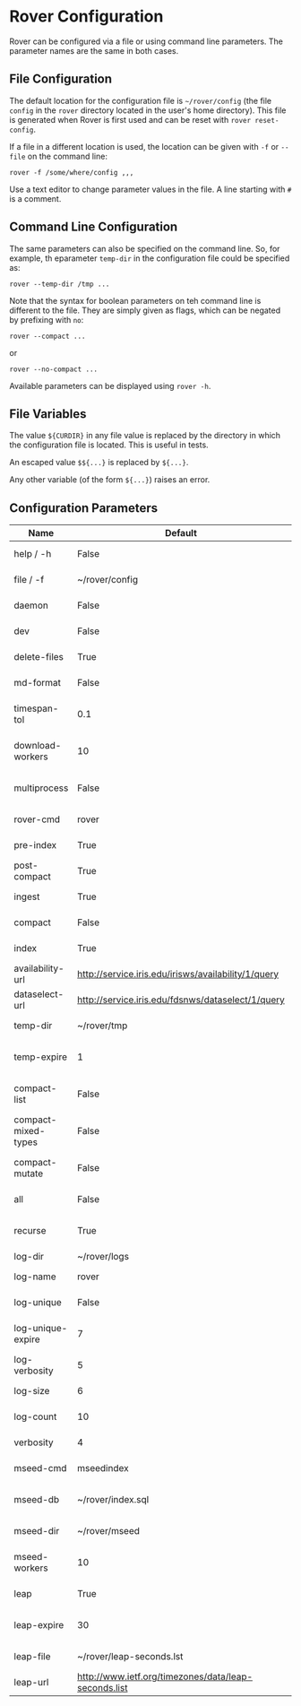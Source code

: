 
# Rover Configuration

Rover can be configured via a file or using command line parameters.
The parameter names are the same in both cases.

## File Configuration

The default location for the configuration file is `~/rover/config`
(the file `config` in the `rover` directory located in the user's home
directory).  This file is generated when Rover is first used and can
be reset with `rover reset-config`.

If a file in a different location is used, the location can be given
with `-f` or `--file` on the command line:

    rover -f /some/where/config ,,,

Use a text editor to change parameter values in the file.  A line
starting with `#` is a comment.

## Command Line Configuration

The same parameters can also be specified on the command line.  So,
for example, th eparameter `temp-dir` in the configuration file could
be specified as:

    rover --temp-dir /tmp ...

Note that the syntax for boolean parameters on teh command line is
different to the file.  They are simply given as flags, which can be
negated by prefixing with `no`:

    rover --compact ...
 
or

    rover --no-compact ...

Available parameters can be displayed using `rover -h`.

## File Variables

The value `${CURDIR}` in any file value is replaced by the directory
in which the configuration file is located.  This is useful in tests.

An escaped value `$${...}` is replaced by `${...}`.

Any other variable (of the form `${...}`) raises an error.

## Configuration Parameters

|  Name               | Default              | Description                    |
| ------------------- | -------------------- | ------------------------------ |
| help / -h           | False                | Show the help message and exit |
| file / -f           | ~/rover/config       | Specify configuration file     |
| daemon              | False                | Use background processes?      |
| dev                 | False                | Development mode (show exceptions)? |
| delete-files        | True                 | Delete temporary files?        |
| md-format           | False                | Display help in markdown format? |
| timespan-tol        | 0.1                  | Tolerance for overlapping timespans |
| download-workers    | 10                   | Number of download instances to run |
| multiprocess        | False                | Allow multiple processes (internal use only)? |
| rover-cmd           | rover                | Command to run rover           |
| pre-index           | True                 | Index before retrieval?        |
| post-compact        | True                 | Call compact after retrieval?  |
| ingest              | True                 | Call ingest after retrieval?   |
| compact             | False                | Call compact after ingest?     |
| index               | True                 | Call index after compaction/ingest? |
| availability-url    | http://service.iris.edu/irisws/availability/1/query | Availability service url       |
| dataselect-url      | http://service.iris.edu/fdsnws/dataselect/1/query | Dataselect service url         |
| temp-dir            | ~/rover/tmp          | Temporary storage for downloads |
| temp-expire         | 1                    | Number of days before deleting temp files |
| compact-list        | False                | Detect and list files with duplicate data? |
| compact-mixed-types | False                | Allow duplicate data in mixed data types? |
| compact-mutate      | False                | Allow compact to mutate (replace) data? |
| all                 | False                | Process all files (not just modified)? |
| recurse             | True                 | When given a directory, process children? |
| log-dir             | ~/rover/logs         | Directory for logs             |
| log-name            | rover                | Base file name for logs        |
| log-unique          | False                | Unique log names (with PIDs)?  |
| log-unique-expire   | 7                    | Number of days before deleting unique logs |
| log-verbosity       | 5                    | Log verbosity (0-5)            |
| log-size            | 6                    | Maximum log size (1-10)        |
| log-count           | 10                   | Maximum number of logs         |
| verbosity           | 4                    | Console verbosity (0-5)        |
| mseed-cmd           | mseedindex           | Mseedindex command             |
| mseed-db            | ~/rover/index.sql    | Mseedindex database (also used by rover) |
| mseed-dir           | ~/rover/mseed        | Root of mseed data dirs        |
| mseed-workers       | 10                   | Number of mseedindex instances to run |
| leap                | True                 | Use leapseconds file?          |
| leap-expire         | 30                   | Number of days before refreshing file |
| leap-file           | ~/rover/leap-seconds.lst | File for leapsecond data       |
| leap-url            | http://www.ietf.org/timezones/data/leap-seconds.list | URL for leapsecond data        |
